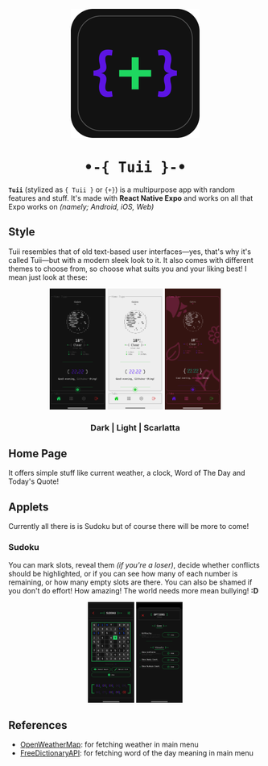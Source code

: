 <p align="center">
  <img alt="Tuii's {+} Logo" height="256" src="./assets/icons/icon.png">
  <h1 align="center" style="font-family: monospace">
    •-{ Tuii }-•
  </h1>
</p>


**`Tuii`** (stylized as `{ Tuii }` or `{+}`) is a multipurpose app with random features and stuff.
&#10;
It's made with **React Native Expo** and works on all that Expo works on _(namely; Android, iOS, Web)_

## Style

Tuii resembles that of old text-based user interfaces—yes, that's why it's called Tuii—but with a modern sleek look to it.
It also comes with different themes to choose from, so choose what suits you and your liking best!
&#10;
I mean just look at these:
<p align="center">
  <img alt="Dark mode" height="240" src="./screenshots/dark.png">
  <img alt="Degenerate mode" height="240" src="./screenshots/light.png">
  <img alt="Scarlatta mode" height="240" src="./screenshots/scarlatta.png">
</p>
<h3 align="center">
  Dark | Light | Scarlatta
</h3>

## Home Page

It offers simple stuff like current weather, a clock, Word of The Day and Today's Quote!

## Applets

Currently all there is is Sudoku but of course there will be more to come!
&#10;

### Sudoku

You can mark slots, reveal them _(if you're a loser)_, decide whether conflicts should be highlighted, or if you can see how many of each number is remaining, or how many empty slots are there.
&#10;
You can also be shamed if you don't do effort! How amazing!
The world needs more mean bullying! **:D**

<p align="center">
  <img alt="Sudoku menu" height="200" src="./screenshots/sudoku1.png">
  <img alt="Sudoku settings" height="200" src="./screenshots/sudoku2.png">
</p>

## References

- [OpenWeatherMap](https://openweathermap.org/): for fetching weather in main menu
- [FreeDictionaryAPI](https://dictionaryapi.dev/): for fetching word of the day meaning in main menu
